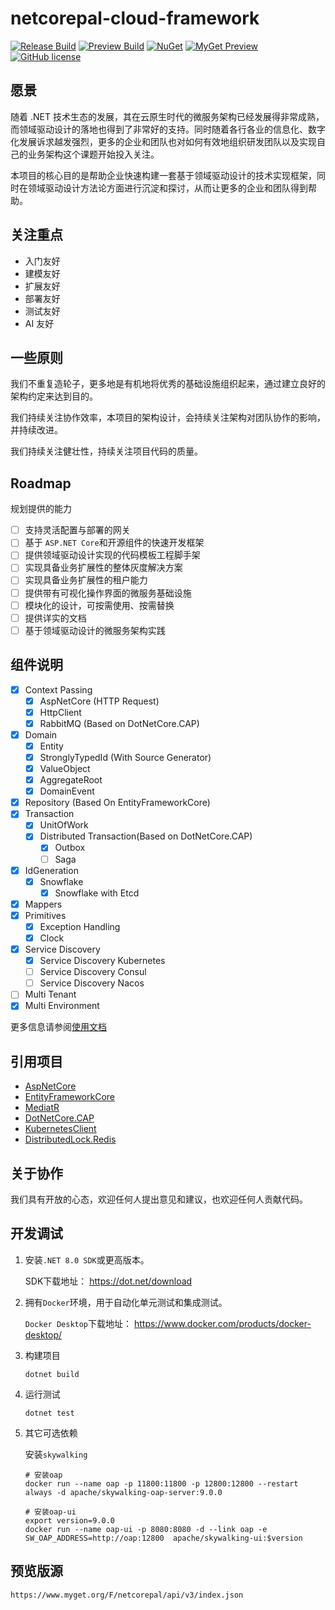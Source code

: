 # netcorepal-cloud-framework

[![Release Build](https://img.shields.io/github/actions/workflow/status/netcorepal/netcorepal-cloud-framework/release.yml?label=release%20build)](https://github.com/netcorepal/netcorepal-cloud-framework/actions/workflows/release.yml)
[![Preview Build](https://img.shields.io/github/actions/workflow/status/netcorepal/netcorepal-cloud-framework/dotnet.yml?label=preview%20build)](https://github.com/netcorepal/netcorepal-cloud-framework/actions/workflows/dotnet.yml)
[![NuGet](https://img.shields.io/nuget/v/NetCorePal.Extensions.AspNetCore.svg)](https://www.nuget.org/packages/NetCorePal.Extensions.AspNetCore/)
[![MyGet Preview](https://img.shields.io/myget/netcorepal/vpre/NetCorePal.Extensions.AspNetCore?label=preview)](https://www.myget.org/feed/netcorepal/package/nuget/NetCorePal.Extensions.AspNetCore/)
[![GitHub license](https://img.shields.io/badge/license-MIT-blue.svg)](https://github.com/netcorepal/netcorepal-cloud-framework/blob/main/LICENSE)

## 愿景

随着 .NET
技术生态的发展，其在云原生时代的微服务架构已经发展得非常成熟，而领域驱动设计的落地也得到了非常好的支持。同时随着各行各业的信息化、数字化发展诉求越发强烈，更多的企业和团队也对如何有效地组织研发团队以及实现自己的业务架构这个课题开始投入关注。

本项目的核心目的是帮助企业快速构建一套基于领域驱动设计的技术实现框架，同时在领域驱动设计方法论方面进行沉淀和探讨，从而让更多的企业和团队得到帮助。

## 关注重点

+ 入门友好
+ 建模友好
+ 扩展友好
+ 部署友好
+ 测试友好
+ AI 友好

## 一些原则

我们不重复造轮子，更多地是有机地将优秀的基础设施组织起来，通过建立良好的架构约定来达到目的。

我们持续关注协作效率，本项目的架构设计，会持续关注架构对团队协作的影响，并持续改进。

我们持续关注健壮性，持续关注项目代码的质量。

## Roadmap

规划提供的能力

+ [ ] 支持灵活配置与部署的网关
+ [ ] 基于 `ASP.NET Core`和开源组件的快速开发框架
+ [ ] 提供领域驱动设计实现的代码模板工程脚手架
+ [ ] 实现具备业务扩展性的整体灰度解决方案
+ [ ] 实现具备业务扩展性的租户能力
+ [ ] 提供带有可视化操作界面的微服务基础设施
+ [ ] 模块化的设计，可按需使用、按需替换
+ [ ] 提供详实的文档
+ [ ] 基于领域驱动设计的微服务架构实践

## 组件说明

+ [x] Context Passing
  + [x] AspNetCore (HTTP Request)
  + [x] HttpClient
  + [x] RabbitMQ (Based on DotNetCore.CAP)
+ [x] Domain
  + [x] Entity
  + [x] StronglyTypedId (With Source Generator)
  + [x] ValueObject
  + [x] AggregateRoot
  + [x] DomainEvent
+ [x] Repository (Based On EntityFrameworkCore)
+ [x] Transaction
  + [x] UnitOfWork
  + [x] Distributed Transaction(Based on DotNetCore.CAP)
    + [x] Outbox
    + [ ] Saga
+ [x] IdGeneration
  + [x] Snowflake
    + [x] Snowflake with Etcd
+ [x] Mappers
+ [x] Primitives
  + [x] Exception Handling
  + [x] Clock
+ [x] Service Discovery
  + [x] Service Discovery Kubernetes
  + [ ] Service Discovery Consul
  + [ ] Service Discovery Nacos
+ [ ] Multi Tenant
+ [x] Multi Environment

更多信息请参阅[使用文档](docs/index.md)

## 引用项目

+ [AspNetCore](https://github.com/dotnet/aspnetcore)
+ [EntityFrameworkCore](https://github.com/dotnet/efcore)
+ [MediatR](https://github.com/jbogard/MediatR)
+ [DotNetCore.CAP](https://github.com/dotnetcore/CAP)
+ [KubernetesClient](https://github.com/kubernetes-client/csharp)
+ [DistributedLock.Redis](https://github.com/madelson/DistributedLock)

## 关于协作

我们具有开放的心态，欢迎任何人提出意见和建议，也欢迎任何人贡献代码。

## 开发调试

1. 安装`.NET 8.0 SDK`或更高版本。

    SDK下载地址： <https://dot.net/download>

2. 拥有`Docker`环境，用于自动化单元测试和集成测试。

    `Docker Desktop`下载地址： <https://www.docker.com/products/docker-desktop/>

3. 构建项目

    ```shell
    dotnet build
    ```

4. 运行测试

    ```shell
    dotnet test
    ```

5. 其它可选依赖

    安装`skywalking`

    ```shell
    # 安装oap
    docker run --name oap -p 11800:11800 -p 12800:12800 --restart always -d apache/skywalking-oap-server:9.0.0

    # 安装oap-ui
    export version=9.0.0
    docker run --name oap-ui -p 8080:8080 -d --link oap -e SW_OAP_ADDRESS=http://oap:12800  apache/skywalking-ui:$version

    ```


## 预览版源

```
https://www.myget.org/F/netcorepal/api/v3/index.json
```